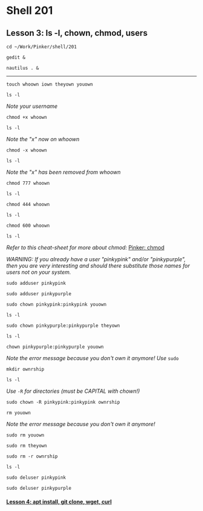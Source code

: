 # Shell 201
## Lesson 3: ls -l, chown, chmod, users

`cd ~/Work/Pinker/shell/201`

`gedit &`

`nautilus . &`
___

`touch whoown iown theyown youown`

`ls -l`

*Note your username*

`chmod +x whoown`

`ls -l`

*Note the "x" now on whoown*

`chmod -x whoown`

`ls -l`

*Note the "x" has been removed from whoown*

`chmod 777 whoown`

`ls -l`

`chmod 444 whoown`

`ls -l`

`chmod 600 whoown`

`ls -l`

*Refer to this cheat-sheet for more about chmod:* [Pinker: chmod](https://github.com/inkVerb/Pinker/blob/master/chmod)

*WARNING: If you already have a user "pinkypink" and/or "pinkypurple", then you are very interesting and should there substitute those names for users not on your system.*

`sudo adduser pinkypink`

`sudo adduser pinkypurple`

`sudo chown pinkypink:pinkypink youown`

`ls -l`

`sudo chown pinkypurple:pinkypurple theyown`

`ls -l`

`chown pinkypurple:pinkypurple youown`

*Note the error message because you don't own it anymore! Use* `sudo`

`mkdir ownrship`

`ls -l`

*Use* `-R` *for directories (must be CAPITAL with chown!)*

`sudo chown -R pinkypink:pinkypink ownrship`

`rm youown`

*Note the error message because you don't own it anymore!*

`sudo rm youown`

`sudo rm theyown`

`sudo rm -r ownrship`

`ls -l`

`sudo deluser pinkypink`

`sudo deluser pinkypurple`

#### [Lesson 4: apt install, git clone, wget, curl](https://github.com/inkVerb/pinker/blob/master/201-shell/Lesson-04.md)
